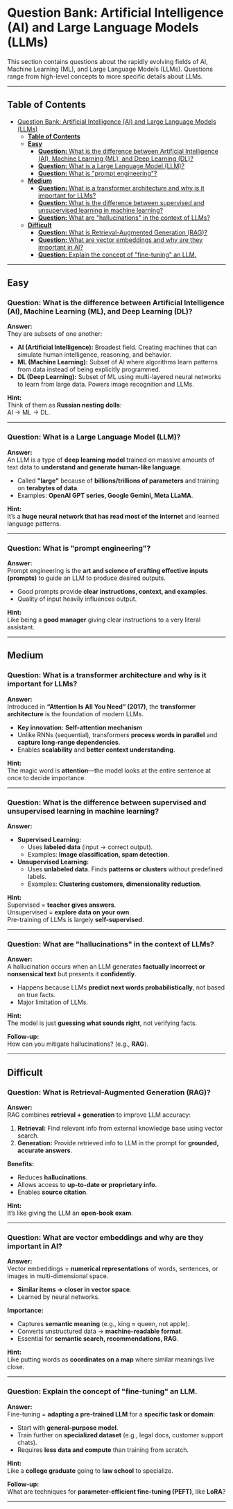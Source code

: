 # Question Bank: Artificial Intelligence (AI) and Large Language Models (LLMs)

This section contains questions about the rapidly evolving fields of AI, Machine Learning (ML), and Large Language Models (LLMs). Questions range from high-level concepts to more specific details about LLMs.

---

## **Table of Contents**
- [Question Bank: Artificial Intelligence (AI) and Large Language Models (LLMs)](#question-bank-artificial-intelligence-ai-and-large-language-models-llms)
  - [**Table of Contents**](#table-of-contents)
  - [**Easy**](#easy)
    - [**Question:** What is the difference between Artificial Intelligence (AI), Machine Learning (ML), and Deep Learning (DL)?](#question-what-is-the-difference-between-artificial-intelligence-ai-machine-learning-ml-and-deep-learning-dl)
    - [**Question:** What is a Large Language Model (LLM)?](#question-what-is-a-large-language-model-llm)
    - [**Question:** What is "prompt engineering"?](#question-what-is-prompt-engineering)
  - [**Medium**](#medium)
    - [**Question:** What is a transformer architecture and why is it important for LLMs?](#question-what-is-a-transformer-architecture-and-why-is-it-important-for-llms)
    - [**Question:** What is the difference between supervised and unsupervised learning in machine learning?](#question-what-is-the-difference-between-supervised-and-unsupervised-learning-in-machine-learning)
    - [**Question:** What are "hallucinations" in the context of LLMs?](#question-what-are-hallucinations-in-the-context-of-llms)
  - [**Difficult**](#difficult)
    - [**Question:** What is Retrieval-Augmented Generation (RAG)?](#question-what-is-retrieval-augmented-generation-rag)
    - [**Question:** What are vector embeddings and why are they important in AI?](#question-what-are-vector-embeddings-and-why-are-they-important-in-ai)
    - [**Question:** Explain the concept of "fine-tuning" an LLM.](#question-explain-the-concept-of-fine-tuning-an-llm)

---

## **Easy**

### **Question:** What is the difference between Artificial Intelligence (AI), Machine Learning (ML), and Deep Learning (DL)?

**Answer:**  
They are subsets of one another:
- **AI (Artificial Intelligence):** Broadest field. Creating machines that can simulate human intelligence, reasoning, and behavior.
- **ML (Machine Learning):** Subset of AI where algorithms learn patterns from data instead of being explicitly programmed.
- **DL (Deep Learning):** Subset of ML using multi-layered neural networks to learn from large data. Powers image recognition and LLMs.

**Hint:**  
Think of them as **Russian nesting dolls**:  
AI → ML → DL.

---

### **Question:** What is a Large Language Model (LLM)?

**Answer:**  
An LLM is a type of **deep learning model** trained on massive amounts of text data to **understand and generate human-like language**.  
- Called **"large"** because of **billions/trillions of parameters** and training on **terabytes of data**.
- Examples: **OpenAI GPT series, Google Gemini, Meta LLaMA**.

**Hint:**  
It’s a **huge neural network that has read most of the internet** and learned language patterns.

---

### **Question:** What is "prompt engineering"?

**Answer:**  
Prompt engineering is the **art and science of crafting effective inputs (prompts)** to guide an LLM to produce desired outputs.  
- Good prompts provide **clear instructions, context, and examples**.
- Quality of input heavily influences output.

**Hint:**  
Like being a **good manager** giving clear instructions to a very literal assistant.

---

## **Medium**

### **Question:** What is a transformer architecture and why is it important for LLMs?

**Answer:**  
Introduced in **“Attention Is All You Need” (2017)**, the **transformer architecture** is the foundation of modern LLMs.  
- **Key innovation:** **Self-attention mechanism**  
- Unlike RNNs (sequential), transformers **process words in parallel** and **capture long-range dependencies**.
- Enables **scalability** and **better context understanding**.

**Hint:**  
The magic word is **attention**—the model looks at the entire sentence at once to decide importance.

---

### **Question:** What is the difference between supervised and unsupervised learning in machine learning?

**Answer:**  
- **Supervised Learning:**  
  - Uses **labeled data** (input → correct output).  
  - Examples: **Image classification, spam detection**.  
- **Unsupervised Learning:**  
  - Uses **unlabeled data**. Finds **patterns or clusters** without predefined labels.  
  - Examples: **Clustering customers, dimensionality reduction**.  

**Hint:**  
Supervised = **teacher gives answers**.  
Unsupervised = **explore data on your own**.  
Pre-training of LLMs is largely **self-supervised**.

---

### **Question:** What are "hallucinations" in the context of LLMs?

**Answer:**  
A hallucination occurs when an LLM generates **factually incorrect or nonsensical text** but presents it **confidently**.  
- Happens because LLMs **predict next words probabilistically**, not based on true facts.  
- Major limitation of LLMs.

**Hint:**  
The model is just **guessing what sounds right**, not verifying facts.

**Follow-up:**  
How can you mitigate hallucinations? (e.g., **RAG**).

---

## **Difficult**

### **Question:** What is Retrieval-Augmented Generation (RAG)?

**Answer:**  
RAG combines **retrieval + generation** to improve LLM accuracy:
1. **Retrieval:** Find relevant info from external knowledge base using vector search.
2. **Generation:** Provide retrieved info to LLM in the prompt for **grounded, accurate answers**.

**Benefits:**  
- Reduces **hallucinations**.  
- Allows access to **up-to-date or proprietary info**.  
- Enables **source citation**.

**Hint:**  
It’s like giving the LLM an **open-book exam**.

---

### **Question:** What are vector embeddings and why are they important in AI?

**Answer:**  
Vector embeddings = **numerical representations** of words, sentences, or images in multi-dimensional space.  
- **Similar items → closer in vector space**.  
- Learned by neural networks.

**Importance:**  
- Captures **semantic meaning** (e.g., king ≈ queen, not apple).  
- Converts unstructured data → **machine-readable format**.  
- Essential for **semantic search, recommendations, RAG**.

**Hint:**  
Like putting words as **coordinates on a map** where similar meanings live close.

---

### **Question:** Explain the concept of "fine-tuning" an LLM.

**Answer:**  
Fine-tuning = **adapting a pre-trained LLM** for a **specific task or domain**:
- Start with **general-purpose model**.
- Train further on **specialized dataset** (e.g., legal docs, customer support chats).
- Requires **less data and compute** than training from scratch.

**Hint:**  
Like a **college graduate** going to **law school** to specialize.

**Follow-up:**  
What are techniques for **parameter-efficient fine-tuning (PEFT)**, like **LoRA**?

---
